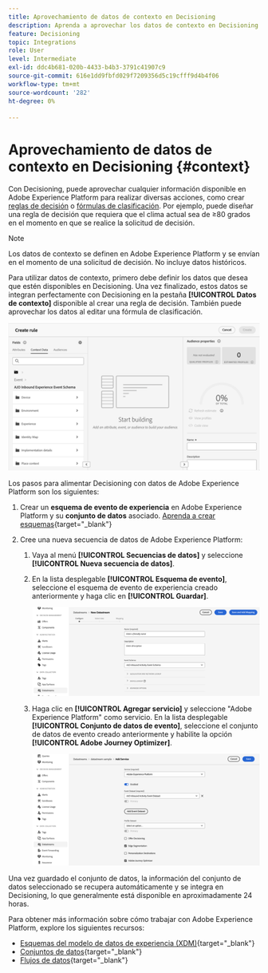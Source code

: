```yaml
---
title: Aprovechamiento de datos de contexto en Decisioning
description: Aprenda a aprovechar los datos de contexto en Decisioning
feature: Decisioning
topic: Integrations
role: User
level: Intermediate
exl-id: ddc4b681-020b-4433-b4b3-3791c41907c9
source-git-commit: 616e1dd9fbfd029f7209356d5c19cfff9d4b4f06
workflow-type: tm+mt
source-wordcount: '282'
ht-degree: 0%

---
```


# Aprovechamiento de datos de contexto en Decisioning {#context}

Con Decisioning, puede aprovechar cualquier información disponible en Adobe Experience Platform para realizar diversas acciones, como crear [reglas de decisión](rules.md) o [fórmulas de clasificación](ranking.md). Por ejemplo, puede diseñar una regla de decisión que requiera que el clima actual sea de ≥80 grados en el momento en que se realice la solicitud de decisión.

>[!NOTE]
>
>Los datos de contexto se definen en Adobe Experience Platform y se envían en el momento de una solicitud de decisión. No incluye datos históricos.

Para utilizar datos de contexto, primero debe definir los datos que desea que estén disponibles en Decisioning. Una vez finalizado, estos datos se integran perfectamente con Decisioning en la pestaña **[!UICONTROL Datos de contexto]** disponible al crear una regla de decisión. También puede aprovechar los datos al editar una fórmula de clasificación.

![](assets/decision-rules-context.png)

Los pasos para alimentar Decisioning con datos de Adobe Experience Platform son los siguientes:

1. Crear un **esquema de evento de experiencia** en Adobe Experience Platform y su **conjunto de datos** asociado. [Aprenda a crear esquemas](https://experienceleague.adobe.com/es/docs/experience-platform/xdm/ui/resources/schemas){target="_blank"}

1. Cree una nueva secuencia de datos de Adobe Experience Platform:

   1. Vaya al menú **[!UICONTROL Secuencias de datos]** y seleccione **[!UICONTROL Nueva secuencia de datos]**.

   1. En la lista desplegable **[!UICONTROL Esquema de evento]**, seleccione el esquema de evento de experiencia creado anteriormente y haga clic en **[!UICONTROL Guardar]**.

      ![](assets/decision-rule-context-datastream.png)

   1. Haga clic en **[!UICONTROL Agregar servicio]** y seleccione &quot;Adobe Experience Platform&quot; como servicio. En la lista desplegable **[!UICONTROL Conjunto de datos de evento]**, seleccione el conjunto de datos de evento creado anteriormente y habilite la opción **[!UICONTROL Adobe Journey Optimizer]**.

      ![](assets/decision-rules-context-datastream-service.png)

Una vez guardado el conjunto de datos, la información del conjunto de datos seleccionado se recupera automáticamente y se integra en Decisioning, lo que generalmente está disponible en aproximadamente 24 horas.

Para obtener más información sobre cómo trabajar con Adobe Experience Platform, explore los siguientes recursos:

* [Esquemas del modelo de datos de experiencia (XDM)](https://experienceleague.adobe.com/es/docs/experience-platform/xdm/schema/composition){target="_blank"}
* [Conjuntos de datos](https://experienceleague.adobe.com/es/docs/experience-platform/catalog/datasets/overview){target="_blank"}
* [Flujos de datos](https://experienceleague.adobe.com/es/docs/experience-platform/datastreams/overview){target="_blank"}
